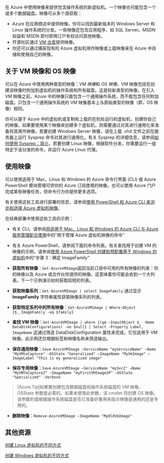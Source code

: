 在 Azure 中使用映像来提供包含操作系统的新虚拟机。一个映像也可能包含一个或多个数据磁盘。映像可从多个源获取：

-	Azure 在应用商店中提供映像。你可以找到最新版本的 Windows Server 和 Linux 操作系统的分发。一些映像还包含应用程序，如 SQL Server。MSDN 权益和 MSDN 即付即用订户有权访问其他映像。
-	开源社区通过 [VM 仓库](http://vmdepot.msopentech.com/List/Index)提供映像。
-	你还可以通过捕获现有的 Azure 虚拟机用作映像或上载映像来在 Azure 中存储和使用自己的映像。

## 关于 VM 映像和 OS 映像

可以在 Azure 中使用两种类型的映像：*VM 映像*和 *OS 映像*。VM 映像包括在创建该映像时附加到虚拟机的操作系统和所有磁盘。这是较新类型的映像。在引入 VM 映像之前，Azure 中的映像只能包含一个通用操作系统，而不能包含任何附加磁盘。只包含一个通用操作系统的 VM 映像基本上与原始类型的映像（即，OS 映像）相同。

你可以基于 Azure 中的虚拟机或复制和上载的在别处运行的虚拟机，创建你自己的映像。如果要使用某个映像来创建多个虚拟机，则需要通过对其进行通用化来准备将其用作映像。若要创建 Windows Server 映像，请在上载 .vhd 文件之前在服务器上运行 Sysprep 命令对其进行通用化。有关 Sysprep 的详细信息，请参阅[如何使用 Sysprep：简介](http://go.microsoft.com/fwlink/p/?LinkId=392030)。若要创建 Linux 映像，根据软件分发，你需要运行一组特定于该分发的命令，并运行 Azure Linux 代理。

## 使用映像

可以使用适用于 Mac、Linux 和 Windows 的 Azure 命令行界面 (CLI) 或 Azure PowerShell 模块管理可供你的 Azure 订阅使用的映像。也可以使用 Azure 门户完成某些映像任务，但命令行为你提供更多选项。

有关使用这些工具进行部署的信息，请参阅[使用 PowerShell 和 Azure CLI 来浏览和选择 Azure 虚拟机映像](/documentation/articles/virtual-machines-linux-cli-ps-findimage)。

在经典部署中使用这些工具的示例：

- 有关 CLI，请参阅[将适用于 Mac、Linux 和 Windows 的 Azure CLI 与 Azure 服务管理配合使用](/documentation/articles/virtual-machines-command-line-tools)中的“用于管理 Azure 虚拟机映像的命令”
- 有关 Azure PowerShell，请参阅下面的命令列表。有关查找用于创建 VM 的映像的示例，请参阅[使用 Azure PowerShell 创建和预配置基于 Windows 的虚拟机](/documentation/articlesvirtual-machines-windows-classic-create-powershell)中的“步骤 3：确定 ImageFamily”

-	**获取所有映像**：`Get-AzureVMImage`返回当前订阅中可用的所有映像的列表：你的映像以及 Azure 或合作伙伴提供的映像。这意味着你可能会收到一个大列表。下一个示例演示如何获取较短的列表。
-	**获取映像系列**：`Get-AzureVMImage | select ImageFamily` 通过显示 **ImageFamily** 字符串属性获取映像系列的列表。
-	**获取特定系列中的所有映像**：`Get-AzureVMImage | Where-Object {$_.ImageFamily -eq $family}`
-	**查找 VM 映像**：`Get-AzureVMImage | where {(gm –InputObject $_ -Name DataDiskConfigurations) -ne $null} | Select -Property Label, ImageName` 这通过筛选 DataDiskConfiguration 属性来完成，它仅适用于 VM 映像。此示例还仅根据标签和映像名称来筛选输出。
-	**保存通用映像**：`Save-AzureVMImage –ServiceName "myServiceName" –Name "MyVMtoCapture" –OSState "Generalized" –ImageName "MyVmImage" –ImageLabel "This is my generalized image"`
-	**保存专用映像**：`Save-AzureVMImage –ServiceName "mySvc2" –Name "MyVMToCapture2" –ImageName "myFirstVMImageSP" –OSState "Specialized" -Verbose`
>[Azure.Tip]如果要创建包含数据磁盘和操作系统磁盘的 VM 映像，OSState 参数是必需的。如果未使用此参数，该 cmdlet 将创建 OS 映像。该参数的值根据操作系统磁盘是否已准备好重用来指示映像是通用的还是专用的。
-	**删除映像**：`Remove-AzureVMImage –ImageName "MyOldVmImage"`

## 其他资源

[创建 Linux 虚拟机的不同方式](/documentation/articles/virtual-machines-linux-creation-choices)

[创建 Windows 虚拟机的不同方式](/documentation/articles/virtual-machines-windows-creation-choices)
